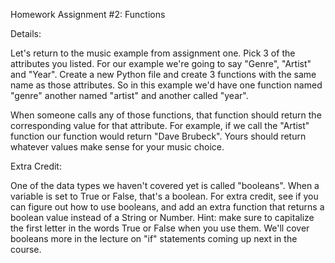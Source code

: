 Homework Assignment #2: Functions


Details:
 
Let's return to the music example from assignment one. Pick 3 of the attributes you listed. For our example we're going to say "Genre", "Artist" and "Year". Create a new Python file and create 3 functions with the same name as those attributes. So in this example we'd have one function named "genre" another named "artist" and another called "year".

When someone calls any of those functions, that function should return the corresponding value for that attribute. For example, if we call the "Artist" function our function would return "Dave Brubeck". Yours should return whatever values make sense for your music choice.


Extra Credit:

One of the data types we haven't covered yet is called "booleans". When a variable is set to True or False, that's a boolean. For extra credit, see if you can figure out how to use booleans, and add an extra function that returns a boolean value instead of a String or Number. Hint: make sure to capitalize the first letter in the words True or False when you use them. We'll cover booleans more in the lecture on "if" statements coming up next in the course.

